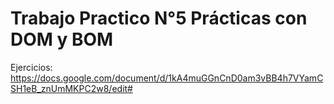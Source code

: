 

# Trabajo Practico N°5 Prácticas con DOM y BOM

Ejercicios: https://docs.google.com/document/d/1kA4muGGnCnD0am3vBB4h7VYamCSH1eB_znUmMKPC2w8/edit#

